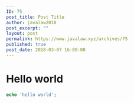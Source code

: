 ```yaml
---
ID: 75
post_title: Post Title
author: javalaw2010
post_excerpt: ""
layout: post
permalink: https://www.javalaw.xyz/archives/75
published: true
post_date: 2018-03-07 16:08:08
---
```

# Hello world
```php
echo 'hello world';
```
<!--stackedit_data:
eyJoaXN0b3J5IjpbLTEyOTA0MTY1MDJdfQ==
-->